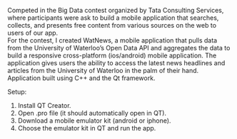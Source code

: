 Competed in the Big Data contest organized by Tata Consulting Services, where participants were ask to build a mobile application that  searches, collects, and presents free content from various sources on the web to users of our app. </br>
For the contest, I created WatNews, a mobile application that pulls data from the University of Waterloo’s Open Data API and aggregates the data to build a responsive cross-platform (ios/android) mobile application. The application gives users the ability to access the latest news headlines and articles from the University of Waterloo in the palm of their hand. Application built using C++ and the Qt framework. 


Setup: 

1) Install QT Creator.
2) Open .pro file (it should automatically open in QT).
3) Download a mobile emulator kit (android or iphone).
4) Choose the emulator kit in QT and run the app. 

